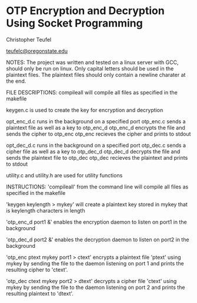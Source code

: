# OTP Encryption and Decryption Using Socket Programming
Christopher Teufel

teufelc@oregonstate.edu

NOTES: The project was written and tested on a linux server with GCC, should only be run on linux.
Only capital letters should be used in the plaintext files.
The plaintext files should only contain a newline charater at the end.


FILE DESCRIPTIONS:
compileall will compile all files as specified in the makefile

keygen.c is used to create the key for encryption and decryption

opt_enc_d.c runs in the background on a specified port
otp_enc.c sends a plaintext file as well as a key to otp_enc_d
otp_enc_d encrypts the file and sends the cipher to otp_enc
otp_enc recieves the cipher and prints to stdout

opt_dec_d.c runs in the background on a specified port
otp_dec.c sends a cipher file as well as a key to otp_dec_d
otp_dec_d decrypts the file and sends the plaintext file to otp_dec
otp_dec recieves the plaintext and prints to stdout

utility.c and utility.h are used for utility functions


INSTRUCTIONS:
'compileall' from the command line will compile all files as specified in the makefile

'keygen keylength > mykey' will create a plaintext key stored in mykey that is keylength characters in length

'otp_enc_d port1 &' enables the encryption daemon to listen on port1 in the background

'otp_dec_d port2 &' enables the decryption daemon to listen on port2 in the background

'otp_enc ptext mykey port1 > ctext' encrypts a plaintext file 'ptext' using mykey by sending the file to the daemon
listening on port 1 and prints the resulting cipher to 'ctext'.

'otp_dec ctext mykey port2 > dtext' decrypts a cipher file 'ctext' using mykey by sending the file to the daemon
listening on port 2 and prints the resulting plaintext to 'dtext'.

